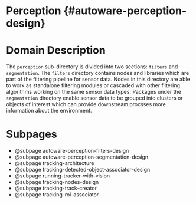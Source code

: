 Perception {#autoware-perception-design}
==========

# Domain Description

The `perception` sub-directory is divided into two sections: `filters` and `segmentation`.
The `filters` directory contains nodes and libraries which are part of the filtering pipeline for 
sensor data. 
Nodes in this directory are able to work as standalone filtering modules or cascaded with other 
filtering algorithms working on the same sensor data types. 
Packages under the `segmentation` directory enable sensor data to be grouped into clusters or 
objects of interest which can provide downstream procsses more information about the environment.

# Subpages

- @subpage autoware-perception-filters-design
- @subpage autoware-perception-segmentation-design
- @subpage tracking-architecture
- @subpage tracking-detected-object-associator-design
- @subpage running-tracker-with-vision
- @subpage tracking-nodes-design
- @subpage tracking-track-creator
- @subpage tracking-roi-associator
